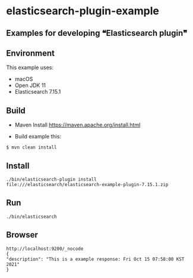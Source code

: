 # elasticsearch-plugin-example
## Examples for developing ❝Elasticsearch plugin❞

## Environment

This example uses:
* macOS
* Open JDK 11
* Elasticsearch 7.15.1

## Build

* Maven Install
https://maven.apache.org/install.html

* Build example this:
```
$ mvn clean install
```

## Install
```
./bin/elasticsearch-plugin install file:///elasticsearch/elasticsearch-example-plugin-7.15.1.zip
```

## Run
```
./bin/elasticsearch
```

## Browser
```
http://localhost:9200/_nocode
{
"description": "This is a example response: Fri Oct 15 07:58:00 KST 2021"
}
```